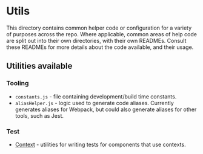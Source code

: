 # Utils

This directory contains common helper code or configuration for a variety of purposes across the repo. Where applicable, common areas of help code are split out into their own directories, with their own READMEs. Consult these READMEs for more details about the code available, and their usage.

## Utilities available

### Tooling

- `constants.js` - file containing development/build time constants.
- `aliasHelper.js` - logic used to generate code aliases. Currently generates aliases for Webpack, but could also generate aliases for other tools, such as Jest.

### Test

- [Context](./test/context.README.md) - utilities for writing tests for components that use contexts.
